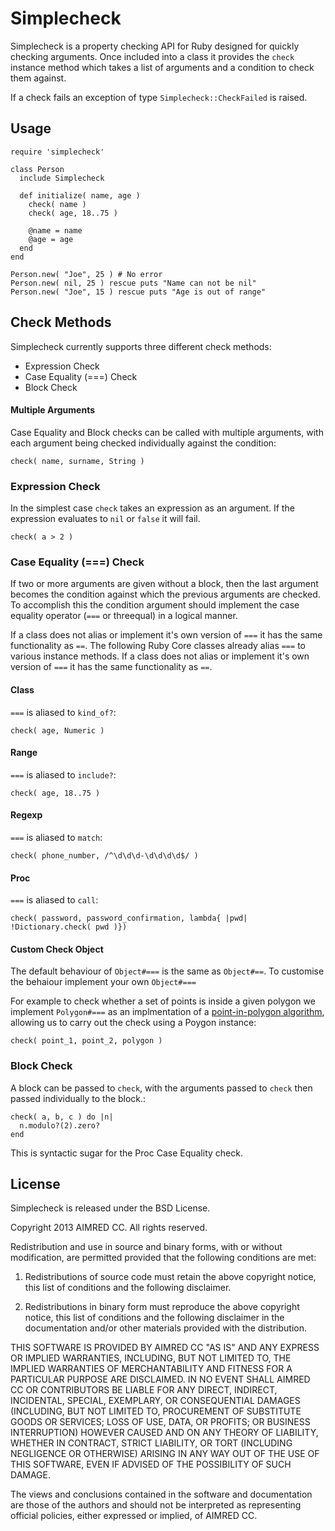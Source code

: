 Simplecheck
===========

Simplecheck is a property checking API for Ruby designed for quickly checking arguments. Once included into a class it provides the `check` instance method which takes a list of arguments and a condition to check them against.

If a check fails an exception of type `Simplecheck::CheckFailed` is raised.

Usage
-----

    require 'simplecheck'

    class Person
      include Simplecheck

      def initialize( name, age )
        check( name )
        check( age, 18..75 )
    
        @name = name
        @age = age
      end
    end
    
    Person.new( "Joe", 25 ) # No error
    Person.new( nil, 25 ) rescue puts "Name can not be nil"
    Person.new( "Joe", 15 ) rescue puts "Age is out of range"

Check Methods
-------------

Simplecheck currently supports three different check methods:

* Expression Check
* Case Equality (===) Check 
* Block Check

#### Multiple Arguments

Case Equality and Block checks can be called with multiple arguments, with each argument being checked individually against the condition:

    check( name, surname, String )

### Expression Check

In the simplest case `check` takes an expression as an argument. If the expression evaluates to `nil` or `false` it will fail.

    check( a > 2 )

### Case Equality (===) Check

If two or more arguments are given without a block, then the last argument becomes the condition against which the previous arguments are checked. To accomplish this the condition argument should implement the case equality operator (`===` or threequal) in a logical manner.

If a class does not alias or implement it's own version of `===` it has the same functionality as  `==`. The following Ruby Core classes already alias `===` to various instance methods. If a class does not alias or implement it's own version of `===` it has the same functionality as  `==`.

#### Class

`===` is aliased to `kind_of?`:

    check( age, Numeric )

#### Range

`===` is aliased to `include?`:

    check( age, 18..75 ) 

#### Regexp

`===` is aliased to `match`:

    check( phone_number, /^\d\d\d-\d\d\d\d$/ )

#### Proc

`===` is aliased to `call`: 

    check( password, password_confirmation, lambda{ |pwd| !Dictionary.check( pwd )})

#### Custom Check Object

The default behaviour of `Object#===` is the same as `Object#==`. To customise the behaiour implement your own `Object#===`

For example to check whether a set of points is inside a given polygon we implement `Polygon#===` as an implmentation of a [point-in-polygon algorithm](https://en.wikipedia.org/wiki/Point_in_polygon), allowing us to carry out the check using a Poygon instance:

    check( point_1, point_2, polygon )

### Block Check

A block can be passed to `check`, with the arguments passed to `check` then passed individually to the block.:

    check( a, b, c ) do |n|
      n.modulo?(2).zero?
    end

This is syntactic sugar for the Proc Case Equality check.

License
-------
Simplecheck is released under the BSD License.

Copyright 2013 AIMRED CC. All rights reserved.

Redistribution and use in source and binary forms, with or without modification, are permitted provided that the following conditions are met:

1. Redistributions of source code must retain the above copyright notice, this list of conditions and the following disclaimer.

2. Redistributions in binary form must reproduce the above copyright notice, this list of conditions and the following disclaimer in the documentation and/or other materials provided with the distribution.

THIS SOFTWARE IS PROVIDED BY AIMRED CC "AS IS" AND ANY EXPRESS OR IMPLIED WARRANTIES, INCLUDING, BUT NOT LIMITED TO, THE IMPLIED WARRANTIES OF MERCHANTABILITY AND FITNESS FOR A PARTICULAR PURPOSE ARE DISCLAIMED. IN NO EVENT SHALL AIMRED CC OR CONTRIBUTORS BE LIABLE FOR ANY DIRECT, INDIRECT, INCIDENTAL, SPECIAL, EXEMPLARY, OR CONSEQUENTIAL DAMAGES (INCLUDING, BUT NOT LIMITED TO, PROCUREMENT OF SUBSTITUTE GOODS OR SERVICES; LOSS OF USE, DATA, OR PROFITS; OR BUSINESS INTERRUPTION) HOWEVER CAUSED AND ON ANY THEORY OF LIABILITY, WHETHER IN CONTRACT, STRICT LIABILITY, OR TORT (INCLUDING NEGLIGENCE OR OTHERWISE) ARISING IN ANY WAY OUT OF THE USE OF THIS SOFTWARE, EVEN IF ADVISED OF THE POSSIBILITY OF SUCH DAMAGE.

The views and conclusions contained in the software and documentation are those of the authors and should not be interpreted as representing official policies, either expressed or implied, of AIMRED CC.
